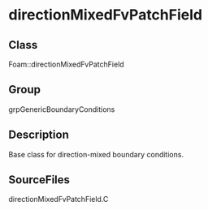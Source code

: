 # directionMixedFvPatchField 
## Class
Foam::directionMixedFvPatchField

## Group
grpGenericBoundaryConditions

## Description
Base class for direction-mixed boundary conditions.

## SourceFiles
directionMixedFvPatchField.C

